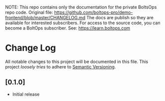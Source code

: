 <!-- note marker start -->
NOTE: This repo contains only the documentation for the private BoltsOps repo code.
Original file: https://github.com/boltops-pro/demo-frontend/blob/master/CHANGELOG.md
The docs are publish so they are available for interested subscribers.
For access to the source code, you can become a BoltOps subscriber.
See: https://learn.boltops.com

<!-- note marker end -->

# Change Log

All notable changes to this project will be documented in this file.
This project *loosely tries* to adhere to [Semantic Versioning](http://semver.org/).

## [0.1.0]
- Initial release
